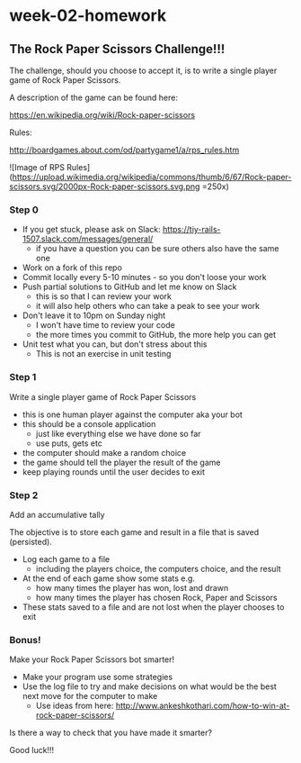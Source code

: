 # week-02-homework

## The Rock Paper Scissors Challenge!!!

The challenge, should you choose to accept it, is to write a single player game of Rock Paper Scissors. 

A description of the game can be found here: 

https://en.wikipedia.org/wiki/Rock-paper-scissors

Rules:

http://boardgames.about.com/od/partygame1/a/rps_rules.htm

![Image of RPS Rules](https://upload.wikimedia.org/wikipedia/commons/thumb/6/67/Rock-paper-scissors.svg/2000px-Rock-paper-scissors.svg.png =250x)


### Step 0

* If you get stuck, please ask on Slack: https://tiy-rails-1507.slack.com/messages/general/
  * if you have a question you can be sure others also have the same one
* Work on a fork of this repo
* Commit locally every 5-10 minutes - so you don't loose your work
* Push partial solutions to GitHub and let me know on Slack
  * this is so that I can review your work
  * it will also help others who can take a peak to see your work
* Don't leave it to 10pm on Sunday night
  * I won't have time to review your code
  * the more times you commit to GitHub, the more help you can get
* Unit test what you can, but don't stress about this
  * This is not an exercise in unit testing

### Step 1

Write a single player game of Rock Paper Scissors 
* this is one human player against the computer aka your bot
* this should be a console application
  * just like everything else we have done so far
  * use puts, gets etc
* the computer should make a random choice
* the game should tell the player the result of the game
* keep playing rounds until the user decides to exit

### Step 2

Add an accumulative tally 

The objective is to store each game and result in a file that is saved (persisted). 

* Log each game to a file
  * including the players choice, the computers choice, and the result
* At the end of each game show some stats e.g.
  * how many times the player has won, lost and drawn
  * how many times the player has chosen Rock, Paper and Scissors
* These stats saved to a file and are not lost when the player chooses to exit

### Bonus!

Make your Rock Paper Scissors bot smarter!

* Make your program use some strategies
* Use the log file to try and make decisions on what would be the best next move for the computer to make
  * Use ideas from here: http://www.ankeshkothari.com/how-to-win-at-rock-paper-scissors/

Is there a way to check that you have made it smarter?

Good luck!!!
